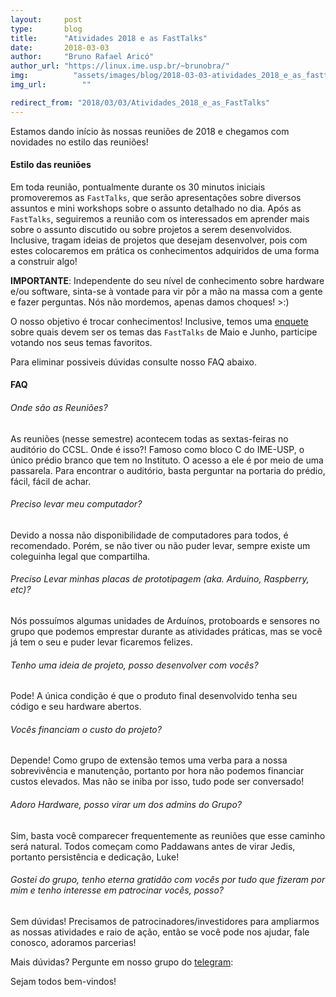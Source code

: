 ```yaml
---
layout:     post
type:       blog
title:      "Atividades 2018 e as FastTalks"
date:       2018-03-03
author:     "Bruno Rafael Aricó"
author_url: "https://linux.ime.usp.br/~brunobra/"
img: 	      "assets/images/blog/2018-03-03-atividades_2018_e_as_fasttalks/2018.jpg"
img_url: 		""

redirect_from: "2018/03/03/Atividades_2018_e_as_FastTalks"
---
```


Estamos dando início às nossas reuniões de 2018 e chegamos com novidades no estilo das reuniões!

#### Estilo das reuniões
Em toda reunião, pontualmente durante os 30 minutos iniciais promoveremos as `FastTalks`, que serão apresentações sobre diversos assuntos e mini workshops sobre o assunto detalhado no dia.
Após as `FastTalks`, seguiremos a reunião com os interessados em aprender mais sobre o assunto discutido ou sobre projetos a serem desenvolvidos.
Inclusive, tragam ideias de projetos que desejam desenvolver, pois com estes colocaremos em prática os conhecimentos adquiridos de uma forma a construir algo!

**IMPORTANTE**: Independente do seu nível de conhecimento sobre hardware e/ou software, sinta-se à vontade para vir pôr a mão na massa com a gente e fazer perguntas. Nós não mordemos, apenas damos choques! >:)

O nosso objetivo é trocar conhecimentos! Inclusive, temos uma [enquete](https://goo.gl/forms/vipQe0o5eZ8JuGWH3) sobre quais devem ser os temas das `FastTalks` de Maio e Junho, participe votando nos seus temas favoritos.

Para eliminar possiveis dúvidas consulte nosso FAQ abaixo.

#### FAQ

###### Onde são as Reuniões?
As reuniões (nesse semestre) acontecem todas as sextas-feiras no auditório do CCSL. Onde é isso?! Famoso como bloco C do IME-USP, o único prédio branco que tem no Instituto. O acesso a ele é por meio de uma passarela. Para encontrar o auditório, basta perguntar na portaria do prédio, fácil, fácil de achar.

###### Preciso levar meu computador?
Devido a nossa não disponibilidade de computadores para todos, é recomendado. Porém, se não tiver ou não puder levar, sempre existe um coleguinha legal que compartilha.

###### Preciso Levar minhas placas de prototipagem (aka. Arduino, Raspberry, etc)?
Nós possuímos algumas unidades de Arduínos, protoboards e sensores no grupo que podemos emprestar durante as atividades práticas, mas se você já tem o seu e puder levar ficaremos felizes.

###### Tenho uma ideia de projeto, posso desenvolver com vocês?
Pode! A única condição é que o produto final desenvolvido tenha seu código e seu hardware abertos.

###### Vocês financiam o custo do projeto?
Depende! Como grupo de extensão temos uma verba para a nossa sobrevivência e manutenção, portanto por hora não podemos financiar custos elevados. Mas não se iniba por isso, tudo pode ser conversado!

###### Adoro Hardware, posso virar um dos admins do Grupo?
Sim, basta você comparecer frequentemente as reuniões que esse caminho será natural. Todos começam como Paddawans antes de virar Jedis, portanto persistência e dedicação, Luke!

###### Gostei do grupo, tenho eterna gratidão com vocês por tudo que fizeram por mim e tenho interesse em patrocinar vocês, posso?
Sem dúvidas! Precisamos de patrocinadores/investidores para ampliarmos as nossas atividades e raio de ação, então se você pode nos ajudar, fale conosco, adoramos parcerias!

Mais dúvidas? Pergunte em nosso grupo do [telegram](http://tiny.cc/telegram-hlu):

Sejam todos bem-vindos!
